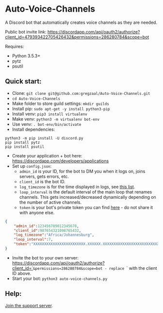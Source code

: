 # Auto-Voice-Channels
A Discord bot that automatically creates voice channels as they are needed.

Public bot invite link: <https://discordapp.com/api/oauth2/authorize?client_id=479393422705426432&permissions=286280784&scope=bot>

Requires:

* Python 3.5.3+
* pytz
* psutil

## Quick start:

* Clone: `git clone git@github.com:gregzaal/Auto-Voice-Channels.git`
* `cd Auto-Voice-Channels`
* Make folder to store guild settings: `mkdir guilds`
* Install pip: `sudo apt-get -y install python3-pip`
* Install venv: `pip3 install virtualenv`
* Make venv: `python3 -m virtualenv bot-env`
* Use venv: `. bot-env/bin/activate`
* Install dependencies:

```
python3 -m pip install -U discord.py
pip install pytz
pip install psutil
```

* Create your application + bot here: <https://discordapp.com/developers/applications>
* Set up `config.json`:
  * `admin_id` is your ID, for the bot to DM you when it logs on, joins servers, gets errors, etc.
  * `client_id` is the bot ID.
  * `log_timezone` is for the time displayed in logs, see [this list](https://stackoverflow.com/questions/13866926/is-there-a-list-of-pytz-timezones).
  * `loop_interval` is the default interval of the main loop that renames channels. This gets increased/decreased dynamically depending on the number of active channels.
  * `token` is your bot's private token you can find [here](https://discordapp.com/developers/applications) - do not share it with anyone else.

```json
{
    "admin_id":123456789012345678,
    "client_id":987654321098765432,
    "log_timezone":"Africa/Johannesburg",
    "loop_interval":7,
    "token":"XXXXXXXXXXXXXXXXXXXXXXXX.XXXXXX.XXXXXXXXXXXXXXXXXXXXXXXXXXX"
}
```

* Invite the bot to your own server: https://discordapp.com/api/oauth2/authorize?client_id=`<BOT ID>`&permissions=286280784&scope=bot - replace `<BOT ID>` with the client ID above.
* Start your bot: `python3 auto-voice-channels.py`

## Help:

[Join the support server](https://discord.gg/HT6GNhJ).
